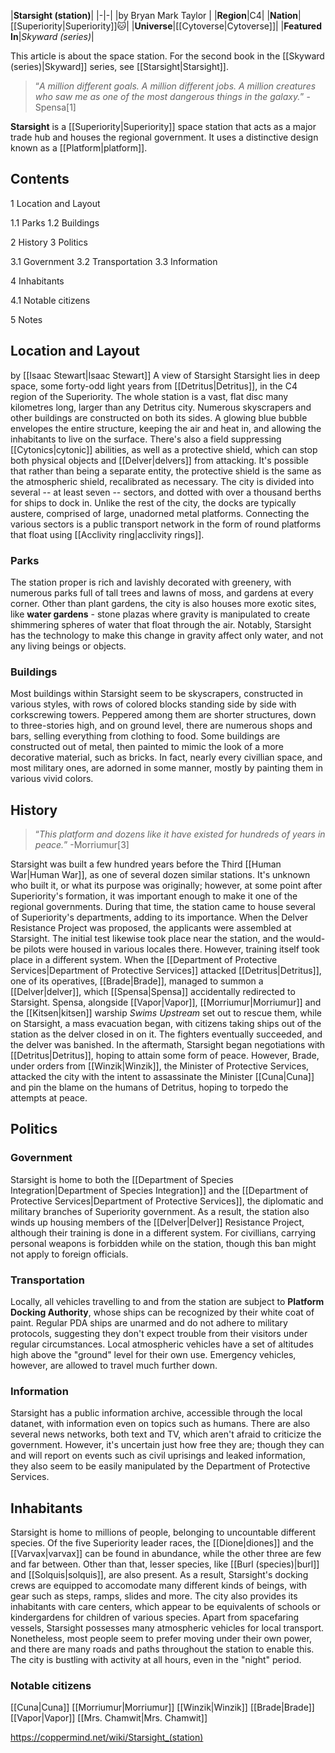 |**Starsight (station)**|
|-|-|
|by  Bryan Mark Taylor |
|**Region**|C4|
|**Nation**|[[Superiority\|Superiority]]🐱︎|
|**Universe**|[[Cytoverse\|Cytoverse]]|
|**Featured In**|*Skyward (series)*|

This article is about the space station. For the second book in the [[Skyward (series)\|Skyward]] series, see [[Starsight\|Starsight]].
>“*A million different goals. A million different jobs. A million creatures who saw me as one of the most dangerous things in the galaxy.*”
\-Spensa[1]


**Starsight** is a [[Superiority\|Superiority]] space station that acts as a major trade hub and houses the regional government. It uses a distinctive design known as a [[Platform\|platform]].

## Contents

1 Location and Layout

1.1 Parks
1.2 Buildings


2 History
3 Politics

3.1 Government
3.2 Transportation
3.3 Information


4 Inhabitants

4.1 Notable citizens


5 Notes


## Location and Layout
 by [[Isaac Stewart\|Isaac Stewart]] A view of Starsight
Starsight lies in deep space, some forty-odd light years from [[Detritus\|Detritus]], in the C4 region of the Superiority. The whole station is a vast, flat disc many kilometres long, larger than any Detritus city. Numerous skyscrapers and other buildings are constructed on both its sides. A glowing blue bubble envelopes the entire structure, keeping the air and heat in, and allowing the inhabitants to live on the surface. There's also a field suppressing [[Cytonics\|cytonic]] abilities, as well as a protective shield, which can stop both physical objects and [[Delver\|delvers]] from attacking. It's possible that rather than being a separate entity, the protective shield is the same as the atmospheric shield, recalibrated as necessary.
The city is divided into several -- at least seven -- sectors, and dotted with over a thousand berths for ships to dock in. Unlike the rest of the city, the docks are typically austere, comprised of large, unadorned metal platforms. Connecting the various sectors is a public transport network in the form of round platforms that float using [[Acclivity ring\|acclivity rings]].

### Parks
The station proper is rich and lavishly decorated with greenery, with numerous parks full of tall trees and lawns of moss, and gardens at every corner. Other than plant gardens, the city is also houses more exotic sites, like **water gardens** - stone plazas where gravity is manipulated to create shimmering spheres of water that float through the air. Notably, Starsight has the technology to make this change in gravity affect only water, and not any living beings or objects.

### Buildings
Most buildings within Starsight seem to be skyscrapers, constructed in various styles, with rows of colored blocks standing side by side with corkscrewing towers. Peppered among them are shorter structures, down to three-stories high, and on ground level, there are numerous shops and bars, selling everything from clothing to food. Some buildings are constructed out of metal, then painted to mimic the look of a more decorative material, such as bricks. In fact, nearly every civillian space, and most military ones, are adorned in some manner, mostly by painting them in various vivid colors.

## History
>“*This platform and dozens like it have existed for hundreds of years in peace.*”
\-Morriumur[3]


Starsight was built a few hundred years before the Third [[Human War\|Human War]], as one of several dozen similar stations. It's unknown who built it, or what its purpose was originally; however, at some point after Superiority's formation, it was important enough to make it one of the regional governments. During that time, the station came to house several of Superiority's departments, adding to its importance.
When the Delver Resistance Project was proposed, the applicants were assembled at Starsight. The initial test likewise took place near the station, and the would-be pilots were housed in various locales there. However, training itself took place in a different system.
When the [[Department of Protective Services\|Department of Protective Services]] attacked [[Detritus\|Detritus]], one of its operatives, [[Brade\|Brade]], managed to summon a [[Delver\|delver]], which [[Spensa\|Spensa]] accidentally redirected to Starsight. Spensa, alongside [[Vapor\|Vapor]], [[Morriumur\|Morriumur]] and the [[Kitsen\|kitsen]] warship *Swims Upstream* set out to rescue them, while on Starsight, a mass evacuation began, with citizens taking ships out of the station as the delver closed in on it. The fighters eventually succeeded, and the delver was banished.
In the aftermath, Starsight began negotiations with [[Detritus\|Detritus]], hoping to attain some form of peace. However, Brade, under orders from [[Winzik\|Winzik]], the Minister of Protective Services, attacked the city with the intent to assassinate the Minister [[Cuna\|Cuna]] and pin the blame on the humans of Detritus, hoping to torpedo the attempts at peace.

## Politics
### Government
Starsight is home to both the [[Department of Species Integration\|Department of Species Integration]] and the [[Department of Protective Services\|Department of Protective Services]], the diplomatic and military branches of Superiority government. As a result, the station also winds up housing members of the [[Delver\|Delver]] Resistance Project, although their training is done in a different system.
For civillians, carrying personal weapons is forbidden while on the station, though this ban might not apply to foreign officials.

### Transportation
Locally, all vehicles travelling to and from the station are subject to **Platform Docking Authority**, whose ships can be recognized by their white coat of paint. Regular PDA ships are unarmed and do not adhere to military protocols, suggesting they don't expect trouble from their visitors under regular circumstances.
Local atmospheric vehicles have a set of altitudes high above the "ground" level for their own use. Emergency vehicles, however, are allowed to travel much further down.

### Information
Starsight has a public information archive, accessible through the local datanet, with information even on topics such as humans. There are also several news networks, both text and TV, which aren't afraid to criticize the government. However, it's uncertain just how free they are; though they can and will report on events such as civil uprisings and leaked information, they also seem to be easily manipulated by the Department of Protective Services.

## Inhabitants
Starsight is home to millions of people, belonging to uncountable different species. Of the five Superiority leader races, the [[Dione\|diones]] and the [[Varvax\|varvax]] can be found in abundance, while the other three are few and far between. Other than that, lesser species, like [[Burl (species)\|burl]] and [[Solquis\|solquis]], are also present. As a result, Starsight's docking crews are equipped to accomodate many different kinds of beings, with gear such as steps, ramps, slides and more. The city also provides its inhabitants with care centers, which appear to be equivalents of schools or kindergardens for children of various species.
Apart from spacefaring vessels, Starsight possesses many atmospheric vehicles for local transport. Nonetheless, most people seem to prefer moving under their own power, and there are many roads and paths throughout the station to enable this. The city is bustling with activity at all hours, even in the "night" period.

### Notable citizens

[[Cuna\|Cuna]]
[[Morriumur\|Morriumur]]
[[Winzik\|Winzik]]
[[Brade\|Brade]]
[[Vapor\|Vapor]]
[[Mrs. Chamwit\|Mrs. Chamwit]]



https://coppermind.net/wiki/Starsight_(station)